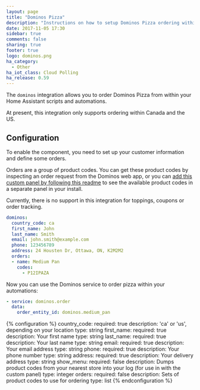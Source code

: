 ```yaml
---
layout: page
title: "Dominos Pizza"
description: "Instructions on how to setup Dominos Pizza ordering within Home Assistant."
date: 2017-11-05 17:30
sidebar: true
comments: false
sharing: true
footer: true
logo: dominos.png
ha_category:
  - Other
ha_iot_class: Cloud Polling
ha_release: 0.59
---
```


The `dominos` integration allows you to order Dominos Pizza from within your Home Assistant scripts and automations.

At present, this integration only supports ordering within Canada and the US.

## Configuration

To enable the component, you need to set up your customer information and define some orders.

Orders are a group of product codes. You can get these product codes by inspecting an order request from the Dominos web app, or you can [add this custom panel by following this readme](https://github.com/craigjmidwinter/hass-dominos-panel) to see the available product codes in a separate panel in your install.

Currently, there is no support in this integration for toppings, coupons or order tracking.

```yaml
dominos:
  country_code: ca
  first_name: John
  last_name: Smith
  email: john.smith@example.com
  phone: 123456789
  address: 24 Housten Dr, Ottawa, ON, K2M2M2
  orders:
  - name: Medium Pan
    codes:
      - P12IPAZA
```

Now you can use the Dominos service to order pizza within your automations:

```yaml
- service: dominos.order
  data:
    order_entity_id: dominos.medium_pan
```

{% configuration %}
  country_code:
    required: true
    description: \'ca\' or \'us\', depending on your location
    type: string
  first_name:
    required: true
    description: Your first name
    type: string
  last_name:
    required: true
    description: Your last name
    type: string
  email:
    required: true
    description: Your email address
    type: string
  phone:
    required: true
    description: Your phone number
    type: string
  address:
    required: true
    description: Your delivery address
    type: string
  show_menu:
    required: false
    description: Dumps product codes from your nearest store into your log (for use in with the custom panel)
    type: integer
  orders:
    required: false
    description: Sets of product codes to use for ordering
    type: list
{% endconfiguration %}
